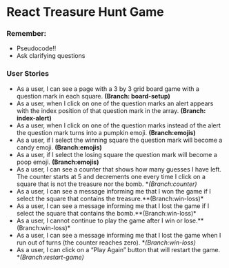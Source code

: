 # React Treasure Hunt Game

### Remember:
- Pseudocode!!
- Ask clarifying questions

### User Stories
- As a user, I can see a page with a 3 by 3 grid board game with a question mark in each square. **(Branch: board-setup)**
- As a user, when I click on one of the question marks an alert appears with the index position of that question mark in the array. **(Branch: index-alert)**
- As a user, when I click on one of the question marks instead of the alert the question mark turns into a pumpkin emoji. **(Branch:emojis)**
- As a user, if I select the winning square the question mark will become a candy emoji. **(Branch:emojis)**
- As a user, if I select the losing square the question mark will become a poop emoji. **(Branch:emojis)**
- As a user, I can see a counter that shows how many guesses I have left. The counter starts at 5 and decrements one every time I click on a square that is not the treasure nor the bomb. **(Branch:counter)*
- As a user, I can see a message informing me that I won the game if I select the square that contains the treasure.**(Branch:win-loss)*
- As a user, I can see a message informing me that I lost the game if I select the square that contains the bomb.**(Branch:win-loss)*
- As a user, I cannot continue to play the game after I win or lose.**(Branch:win-loss)* 
- As a user, I can see a message informing me that I lost the game when I run out of turns (the counter reaches zero). **(Branch:win-loss)*
- As a user, I can click on a “Play Again” button that will restart the game. **(Branch:restart-game)*
